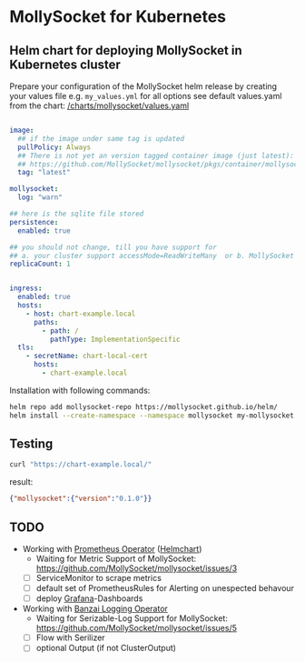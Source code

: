 # MollySocket for Kubernetes

## Helm chart for deploying MollySocket in Kubernetes cluster

Prepare your configuration of the MollySocket helm release by creating your values file e.g. `my_values.yml`
for all options see default values.yaml from the chart: [/charts/mollysocket/values.yaml](/charts/mollysocket/values.yaml)

```yaml

image:
  ## if the image under same tag is updated
  pullPolicy: Always
  ## There is not yet an version tagged container image (just latest):
  ## https://github.com/MollySocket/mollysocket/pkgs/container/mollysocket/versions?filters%5Bversion_type%5D=tagged
  tag: "latest"

mollysocket:
  log: "warn"

## here is the sqlite file stored
persistence:
  enabled: true

## you should not change, till you have support for
## a. your cluster support accessMode=ReadWriteMany  or b. MollySocket support external databases
replicaCount: 1


ingress:
  enabled: true
  hosts:
    - host: chart-example.local
      paths:
        - path: /
          pathType: ImplementationSpecific
  tls:
    - secretName: chart-local-cert
      hosts:
        - chart-example.local
```

Installation with following commands:

```bash
helm repo add mollysocket-repo https://mollysocket.github.io/helm/
helm install --create-namespace --namespace mollysocket my-mollysocket mollysocket-repo/mollysocket -f my_values.yml
```

## Testing

```bash
curl "https://chart-example.local/"
```

result:
  
```json
{"mollysocket":{"version":"0.1.0"}}
```

## TODO
- Working with [Prometheus Operator](https://prometheus-operator.dev/) ([Helmchart](https://artifacthub.io/packages/helm/prometheus-community/kube-prometheus-stack))
  - Waiting for Metric Support of MollySocket: https://github.com/MollySocket/mollysocket/issues/3
  - [ ] ServiceMonitor to scrape metrics
  - [ ] default set of PrometheusRules for Alerting on unespected behavour
  - [ ] deploy [Grafana](https://grafana.com/grafana/)-Dashboards

- Working with [Banzai Logging Operator](https://banzaicloud.com/docs/one-eye/logging-operator/)
  - Waiting for Serizable-Log Support for MollySocket: https://github.com/MollySocket/mollysocket/issues/5
  - [ ] Flow with Serilizer
  - [ ] optional Output (if not ClusterOutput)